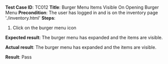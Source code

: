 **Test Case ID**: TC012
**Title**: Burger Menu Items Visible On Opening Burger Menu
**Precondition**: The user has logged in and is on the inventory page './inventory.html'
**Steps**:
1. Click on the burger menu icon

**Expected result**: The burger menu has expanded and the items are visible.

**Actual result**: The burger menu has expanded and the items are visible.

**Result**: Pass